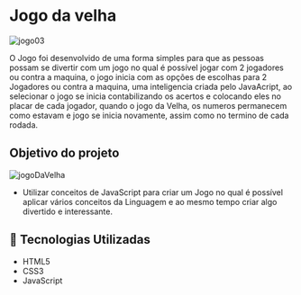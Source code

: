 # Jogo da velha

![jogo03](https://user-images.githubusercontent.com/69124206/141011402-d696feee-09d5-45b8-b02d-45ad32f7e723.png)



O Jogo foi desenvolvido de uma forma simples para que as pessoas possam se divertir com um jogo no qual é possível jogar com 2 jogadores ou contra a maquina, 
o jogo inicia com as opções de escolhas para 2 Jogadores ou contra a maquina, uma inteligencia criada pelo JavaAcript, ao selecionar o jogo se inicia contabilizando 
os acertos e colocando eles no placar de cada jogador, quando o jogo da Velha, os numeros permanecem como estavam e jogo se inicia novamente, assim como no termino
de cada rodada.



## Objetivo do projeto 

![jogoDaVelha](https://user-images.githubusercontent.com/69124206/141009042-0f1a7ac6-370d-4dd7-bff4-c24a5e532468.png)



- Utilizar conceitos de JavaScript para criar um Jogo no qual é possível aplicar vários conceitos da Linguagem e ao mesmo tempo criar algo divertido e interessante.



## 🚀 Tecnologias Utilizadas

- HTML5
- CSS3   
- JavaScript   

